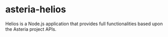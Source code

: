 # asteria-helios
Helios is a Node.js application that provides full functionalities based upon the Asteria project APIs.
